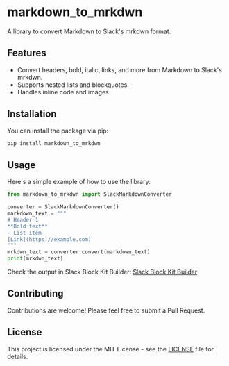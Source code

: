 # markdown_to_mrkdwn

A library to convert Markdown to Slack's mrkdwn format.

## Features

- Convert headers, bold, italic, links, and more from Markdown to Slack's mrkdwn.
- Supports nested lists and blockquotes.
- Handles inline code and images.

## Installation

You can install the package via pip:

```bash
pip install markdown_to_mrkdwn
```

## Usage

Here's a simple example of how to use the library:

```python
from markdown_to_mrkdwn import SlackMarkdownConverter

converter = SlackMarkdownConverter()
markdown_text = """
# Header 1
**Bold text**
- List item
[Link](https://example.com)
"""
mrkdwn_text = converter.convert(markdown_text)
print(mrkdwn_text)
```

Check the output in Slack Block Kit Builder:
[Slack Block Kit Builder](https://app.slack.com/block-kit-builder/T01R1PV07QQ#%7B%22blocks%22:%5B%7B%22type%22:%22section%22,%22text%22:%7B%22type%22:%22mrkdwn%22,%22text%22:%22This%20is%20a%20mrkdwn%20section%20block%20:ghost:%20*this%20is%20bold*,%20and%20~this%20is%20crossed%20out~,%20and%20%3Chttps://google.com%7Cthis%20is%20a%20link%3E%22%7D%7D%5D%7D)

## Contributing

Contributions are welcome! Please feel free to submit a Pull Request.

## License

This project is licensed under the MIT License - see the [LICENSE](LICENSE) file for details.